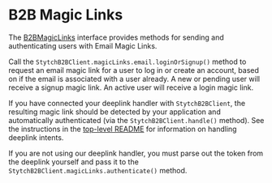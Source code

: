# B2B Magic Links
The [B2BMagicLinks](B2BMagicLinks.kt) interface provides methods for sending and authenticating users with Email Magic Links.

Call the `StytchB2BClient.magicLinks.email.loginOrSignup()` method to request an email magic link for a user to log in or create an account, based on if the email is associated with a user already. A new or pending user will receive a signup magic link. An active user will receive a login magic link.

If you have connected your deeplink handler with `StytchB2BClient`, the resulting magic link should be detected by your application and automatically authenticated (via the `StytchB2BClient.handle()` method). See the instructions in the [top-level README](/README.md) for information on handling deeplink intents.

If you are not using our deeplink handler, you must parse out the token from the deeplink yourself and pass it to the `StytchB2BClient.magicLinks.authenticate()` method.